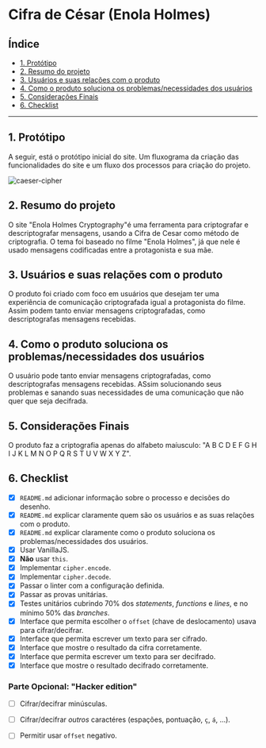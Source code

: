 # Cifra de César (Enola Holmes)

## Índice

* [1. Protótipo](#1-protótipo)
* [2. Resumo do projeto](#2-resumo-do-projeto)
* [3. Usuários e suas relações com o produto](#3-usuários-e-suas-relações-com-o-produto)
* [4. Como o produto soluciona os problemas/necessidades dos usuários](#4-como-o-produto-soluciona-os-problemas-/-necessidades-dos-usuários)
* [5. Considerações Finais](#5-considerações-finais)
* [6. Checklist](#6-checklist)

***

## 1. Protótipo

A seguir, está o protótipo inicial do site. Um fluxograma da criação das funcionalidades do site e um fluxo dos processos para criação do projeto.

![caeser-cipher](https://user-images.githubusercontent.com/11894994/60990999-07ffdb00-a320-11e9-87d0-b7c291bc4cd1.png)

## 2. Resumo do projeto

O site "Enola Holmes Cryptography"é uma ferramenta para criptografar e descriptografar mensagens, usando a Cifra de Cesar como método de criptografia. O tema foi baseado no filme "Enola Holmes", já que nele é usado mensagens codificadas entre a protagonista e sua mãe.

## 3. Usuários e suas relações com o produto

O produto foi criado com foco em usuários que desejam ter uma experiência de comunicação criptografada igual a protagonista do filme. Assim podem tanto enviar mensagens criptografadas, como descriptografas mensagens recebidas.

## 4. Como o produto soluciona os problemas/necessidades dos usuários

O usuário pode tanto enviar mensagens criptografadas, como descriptografas mensagens recebidas. ASsim solucionando seus problemas e sanando suas necessidades de uma comunicação que não quer que seja decifrada.

## 5. Considerações Finais

O produto faz a criptografia apenas do alfabeto maíusculo: "A B C D E F G H I J K L M N O P Q R S T U V W X Y Z". 

## 6. Checklist

* [X] `README.md` adicionar informação sobre o processo e decisões do desenho.
* [X] `README.md` explicar claramente quem são os usuários e as suas relações
  com o produto.
* [X] `README.md` explicar claramente como o produto soluciona os
  problemas/necessidades dos usuários.
* [X] Usar VanillaJS.
* [X] **Não** usar `this`.
* [X] Implementar `cipher.encode`.
* [X] Implementar `cipher.decode`.
* [X] Passar o linter com a configuração definida.
* [X] Passar as provas unitárias.
* [X] Testes unitários cubrindo 70% dos _statements_, _functions_ e _lines_, e
  no mínimo 50% das _branches_.
* [X] Interface que permita escolher o `offset` (chave de deslocamento) usava
  para cifrar/decifrar.
* [X] Interface que permita escrever um texto para ser cifrado.
* [X] Interface que mostre o resultado da cifra corretamente.
* [X] Interface que permita escrever um texto para ser decifrado.
* [X] Interface que mostre o resultado decifrado corretamente.

### Parte Opcional: "Hacker edition"

* [ ] Cifrar/decifrar minúsculas.
* [ ] Cifrar/decifrar _outros_ caractéres (espações, pontuação, `ç`, `á`, ...).
* [ ] Permitir usar `offset` negativo.

